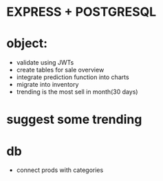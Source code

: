 # EXPRESS + POSTGRESQL

# object:

- validate using JWTs
- create tables for sale overview
- integrate prediction function into charts
- migrate into inventory
- trending is the most sell in month(30 days)

# suggest some trending

# db

- connect prods with categories
